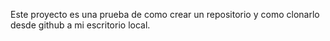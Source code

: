 Este proyecto es una prueba de como crear un repositorio y como clonarlo desde github a mi escritorio local.